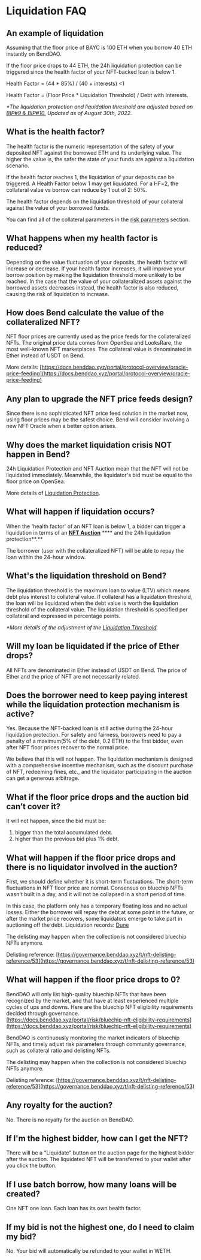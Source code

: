 # Liquidation FAQ

## An example of liquidation

Assuming that the floor price of BAYC is 100 ETH when you borrow 40 ETH instantly on BendDAO.

If the floor price drops to 44 ETH, the 24h liquidation protection can be triggered since the health factor of your NFT-backed loan is below 1.

Health Factor = (44 \* 85%) / (40 + interests) <1&#x20;

Health Factor = (Floor Price \* Liquidation Threshold) / Debt with Interests.

_\*The liquidation protection and liquidation threshold are adjusted based on_ [_BIP#9 & BIP#10._](../governance/benddao-improvement-proposals-bips.md) _Updated as of August 30th, 2022._

## What is the health factor?

The health factor is the numeric representation of the safety of your deposited NFT against the borrowed ETH and its underlying value. The higher the value is, the safer the state of your funds are against a liquidation scenario.

If the health factor reaches 1, the liquidation of your deposits can be triggered. A Health Factor below 1 may get liquidated. For a HF=2, the collateral value vs borrow can reduce by 1 out of 2: 50%.

The health factor depends on the liquidation threshold of your collateral against the value of your borrowed funds.

You can find all of the collateral parameters in the [risk parameters](../risk/nft-risk-parameters.md) section.

## What happens when my health factor is reduced?

Depending on the value fluctuation of your deposits, the health factor will increase or decrease. If your health factor increases, it will improve your borrow position by making the liquidation threshold more unlikely to be reached. In the case that the value of your collateralized assets against the borrowed assets decreases instead, the health factor is also reduced, causing the risk of liquidation to increase.

## **How does Bend calculate the value of the collateralized NFT?**

NFT floor prices are currently used as the price feeds for the collateralized NFTs. The original price data comes from OpenSea and LooksRare, the most well-known NFT marketplaces. The collateral value is denominated in Ether instead of USDT on Bend.&#x20;

More details: [https://docs.benddao.xyz/portal/protocol-overview/oracle-price-feeding](https://docs.benddao.xyz/portal/protocol-overview/oracle-price-feeding)

## **Any plan to upgrade the NFT price feeds design?**

Since there is no sophisticated NFT price feed solution in the market now, using floor prices may be the safest choice. Bend will consider involving a new NFT Oracle when a better option arises.

## **Why does the market liquidation crisis NOT happen in Bend?**

24h Liquidation Protection and NFT Auction mean that the NFT will not be liquidated immediately. Meanwhile, the liquidator's bid must be equal to the floor price on OpenSea.

More details of [Liquidation Protection](../highlights/48h-liquidation-protection.md).

## **What will happen if liquidation occurs?**

When the 'health factor' of an NFT loan is below 1, a bidder can trigger a liquidation in terms of an [**NFT Auction**](../lending-protocol/auction.md) **** and the 24h liquidation protection**.**&#x20;

The borrower (user with the collateralized NFT) will be able to repay the loan within the 24-hour window.

## **What's the liquidation threshold on Bend?**

The liquidation threshold is the maximum loan to value (LTV) which means debt plus interest to collateral value. If collateral has a liquidation threshold, the loan will be liquidated when the debt value is worth the liquidation threshold of the collateral value. The liquidation threshold is specified per collateral and expressed in percentage points.

_\*More details of the adjustment of the_ [_Liquidation Threshold_](../governance/benddao-improvement-proposals-bips.md)_._&#x20;

## **Will my loan be liquidated if the price of Ether drops?**

All NFTs are denominated in Ether instead of USDT on Bend. The price of Ether and the price of NFT are not necessarily related.

## **Does the borrower need to keep paying interest while the liquidation protection mechanism is active?**

Yes. Because the NFT-backed loan is still active during the 24-hour liquidation protection. For safety and fairness, borrowers need to pay a penalty of a maximum(5% of the debt, 0.2 ETH) to the first bidder, even after NFT floor prices recover to the normal price.

We believe that this will not happen. The liquidation mechanism is designed with a comprehensive incentive mechanism, such as the discount purchase of NFT, redeeming fines, etc., and the liquidator participating in the auction can get a generous arbitrage.

## What if the floor price drops and the auction bid can’t cover it?

It will not happen, since the bid must be:

1. bigger than the total accumulated debt.
2. higher than the previous bid plus 1% debt.

## What will happen if the floor price drops and there is no liquidator involved in the auction?

First, we should define whether it is short-term fluctuations. The short-term fluctuations in NFT floor price are normal. Consensus on bluechip NFTs wasn't built in a day, and it will not be collapsed in a short period of time.

In this case, the platform only has a temporary floating loss and no actual losses. Either the borrower will repay the debt at some point in the future, or after the market price recovers, some liquidators emerge to take part in auctioning off the debt. Liquidation records: [Dune](https://dune.com/cgq0123/Bend-DAO)

The delisting may happen when the collection is not considered bluechip NFTs anymore.

Delisting reference: [https://governance.benddao.xyz/t/nft-delisting-reference/53](https://governance.benddao.xyz/t/nft-delisting-reference/53)

## What will happen if the floor price drops to 0?

BendDAO will only list high-quality bluechip NFTs that have been recognized by the market, and that have at least experienced multiple cycles of ups and downs. Here are the bluechip NFT eligibility requirements decided through governance.  [https://docs.benddao.xyz/portal/risk/bluechip-nft-eligibility-requirements](https://docs.benddao.xyz/portal/risk/bluechip-nft-eligibility-requirements)

BendDAO is continuously monitoring the market indicators of bluechip NFTs, and timely adjust risk parameters through community governance, such as collateral ratio and delisting NFTs.

The delisting may happen when the collection is not considered bluechip NFTs anymore.

Delisting reference: [https://governance.benddao.xyz/t/nft-delisting-reference/53](https://governance.benddao.xyz/t/nft-delisting-reference/53)

## Any royalty for the auction?

No. There is no royalty for the auction on BendDAO.

## If I'm the highest bidder, how can I get the NFT?

There will be a "Liquidate" button on the auction page for the highest bidder after the auction. The liquidated NFT will be transferred to your wallet after you click the button.

## If I use batch borrow, how many loans will be created?

One NFT one loan. Each loan has its own health factor.

## If my bid is not the highest one, do I need to claim my bid?

No. Your bid will automatically be refunded to your wallet in WETH.

